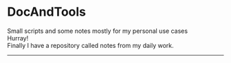 # DocAndTools
Small scripts and some notes mostly for my personal use cases<br>
Hurray!<br>
Finally I have a repository called notes from my daily work.<br>

---
